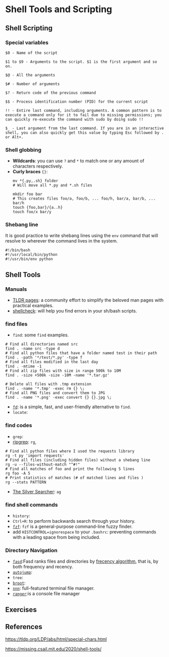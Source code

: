 # Shell Tools and Scripting

## Shell Scripting
### Special variables

``` shell
$0 - Name of the script

$1 to $9 - Arguments to the script. $1 is the first argument and so on.

$@ - All the arguments

$# - Number of arguments

$? - Return code of the previous command

$$ - Process identification number (PID) for the current script

!! - Entire last command, including arguments. A common pattern is to execute a command only for it to fail due to missing permissions; you can quickly re-execute the command with sudo by doing sudo !!

$_ - Last argument from the last command. If you are in an interactive shell, you can also quickly get this value by typing Esc followed by . or Alt+.
```

### Shell globbing

- **Wildcards**: you can use `?` and `*` to match one or any amount of characters respectively.
- **Curly braces** `{}`: 
  ``` shell
  mv *{.py,.sh} folder
  # Will move all *.py and *.sh files

  mkdir foo bar
  # This creates files foo/a, foo/b, ... foo/h, bar/a, bar/b, ... bar/h
  touch {foo,bar}/{a..h}
  touch foo/x bar/y
  ```

### Shebang line

It is good practice to write shebang lines using the `env` command that will resolve to wherever the command lives in the system.

``` shell
#!/bin/bash
#!/usr/local/bin/python
#!/usr/bin/env python
```

## Shell Tools 

### Manuals

  - [TLDR pages](https://tldr.sh/): a community effort to simplify the beloved man pages with practical examples.
  - [shellcheck](https://github.com/koalaman/shellcheck): will help you find errors in your sh/bash scripts.

### find files
  - `find`: some `find` examples.
  ```shell
  # Find all directories named src
  find . -name src -type d
  # Find all python files that have a folder named test in their path
  find . -path '*/test/*.py' -type f
  # Find all files modified in the last day
  find . -mtime -1
  # Find all zip files with size in range 500k to 10M
  find . -size +500k -size -10M -name '*.tar.gz'

  # Delete all files with .tmp extension
  find . -name '*.tmp' -exec rm {} \;
  # Find all PNG files and convert them to JPG
  find . -name '*.png' -exec convert {} {}.jpg \;
  ```
  - [`fd`](https://github.com/sharkdp/fd): is a simple, fast, and user-friendly alternative to `find`.
  - `locate`:

### find codes

  - `grep`:
  - [ripgrep](https://github.com/BurntSushi/ripgrep): `rg`, 
  ```shell
  # Find all python files where I used the requests library
  rg -t py 'import requests'
  # Find all files (including hidden files) without a shebang line
  rg -u --files-without-match "^#!"
  # Find all matches of foo and print the following 5 lines
  rg foo -A 5
  # Print statistics of matches (# of matched lines and files )
  rg --stats PATTERN
  ```
  - [The Silver Searcher](https://github.com/ggreer/the_silver_searcher): `ag`

### find shell commands

  - `history`:
  - `Ctrl+R`: to perform backwards search through your history.
  - [`fzf`](https://github.com/junegunn/fzf): `fzf` is a general-purpose command-line fuzzy finder.
  - add `HISTCONTROL=ignorespace` to your `.bashrc`: preventing commands with a leading space from being included. 

### Directory Navigation
  - [`fasd`](https://github.com/clvv/fasd):Fasd ranks files and directories by [frecency algorithm](https://web.archive.org/web/20210421120120/https://developer.mozilla.org/en-US/docs/Mozilla/Tech/Places/Frecency_algorithm), that is, by both frequency and recency. 
  - [`autojump`](https://github.com/wting/autojump):
  - `tree`:
  - [`broot`](https://github.com/Canop/broot):
  - [`nnn`](https://github.com/jarun/nnn): full-featured terminal file manager.
  - [`ranger`](https://github.com/ranger/ranger):is a console file manager

## Exercises



## References
https://tldp.org/LDP/abs/html/special-chars.html

https://missing.csail.mit.edu/2020/shell-tools/

